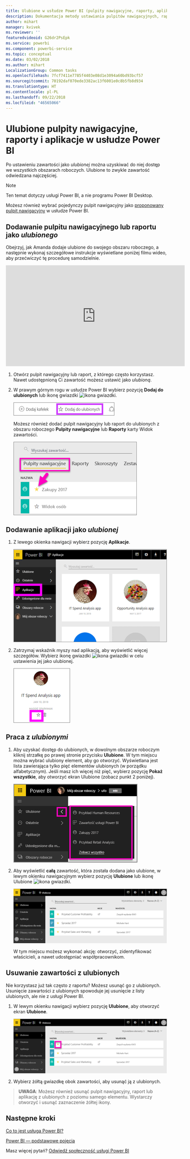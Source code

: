 ```yaml
---
title: Ulubione w usłudze Power BI (pulpity nawigacyjne, raporty, aplikacje)
description: Dokumentacja metody ustawiania pulpitów nawigacyjnych, raportów i aplikacji jako ulubionych w usłudze Power BI
author: mihart
manager: kvivek
ms.reviewer: ''
featuredvideoid: G26dr2PsEpk
ms.service: powerbi
ms.component: powerbi-service
ms.topic: conceptual
ms.date: 03/02/2018
ms.author: mihart
LocalizationGroup: Common tasks
ms.openlocfilehash: 7fcf7411e7785f4403e08d1e3094a60bd93bcf57
ms.sourcegitcommit: 70192daf070ede3382ac13f6001e0c8b5fb8d934
ms.translationtype: HT
ms.contentlocale: pl-PL
ms.lasthandoff: 09/22/2018
ms.locfileid: "46565066"
---
```

# <a name="favorite-dashboards-reports-and-apps-in-power-bi-service"></a>Ulubione pulpity nawigacyjne, raporty i aplikacje w usłudze Power BI
Po ustawieniu zawartości jako *ulubionej* można uzyskiwać do niej dostęp we wszystkich obszarach roboczych.  Ulubione to zwykle zawartość odwiedzana najczęściej.

> [!NOTE]
> Ten temat dotyczy usługi Power BI, a nie programu Power BI Desktop.
> 
> 

Możesz również wybrać pojedynczy pulpit nawigacyjny jako [proponowany pulpit nawigacyjny](end-user-featured.md) w usłudze Power BI.

## <a name="add-a-dashboard-or-report-as-a-favorite"></a>Dodawanie pulpitu nawigacyjnego lub raportu jako *ulubionego*
Obejrzyj, jak Amanda dodaje ulubione do swojego obszaru roboczego, a następnie wykonaj szczegółowe instrukcje wyświetlane poniżej filmu wideo, aby przećwiczyć tę procedurę samodzielnie.

<iframe width="560" height="315" src="https://www.youtube.com/embed/G26dr2PsEpk" frameborder="0" allowfullscreen></iframe>


1. Otwórz pulpit nawigacyjny lub raport, z którego często korzystasz. Nawet udostępnioną Ci zawartość możesz ustawić jako *ulubioną*.
2. W prawym górnym rogu w usłudze Power BI wybierz pozycję **Dodaj do ulubionych** lub ikonę gwiazdki ![ikona gwiazdki](./media/end-user-favorite/power-bi-favorite-icon.png).
   
   ![ikona Ulubione](./media/end-user-favorite/powerbi-dashboard-favorite.png)
   
   Możesz również dodać pulpit nawigacyjny lub raport do ulubionych z obszaru roboczego **Pulpity nawigacyjne** lub **Raporty** karty Widok zawartości.
   
   ![Karta pulpitu nawigacyjnego z żółtą gwiazdką](./media/end-user-favorite/power-bi-dashboard-favorite.png)

## <a name="add-an-app-as-a-favorite"></a>Dodawanie aplikacji jako *ulubionej*

1. Z lewego okienka nawigacji wybierz pozycję **Aplikacje**.

   ![pulpit nawigacyjny](./media/end-user-favorite/power-bi-favorite-apps.png)

2. Zatrzymaj wskaźnik myszy nad aplikacją, aby wyświetlić więcej szczegółów.  Wybierz ikonę gwiazdki ![ikona gwiazdki](./media/end-user-favorite/power-bi-favorite-icon.png)  w celu ustawienia jej jako ulubionej.
   
   ![umieszczanie kursora nad aplikacją](./media/end-user-favorite/power-bi-favorite-app.png)

## <a name="working-with-favorites"></a>Praca z *ulubionymi*
1. Aby uzyskać dostęp do ulubionych, w dowolnym obszarze roboczym kliknij strzałkę po prawej stronie przycisku **Ulubione**.  W tym miejscu można wybrać ulubiony element, aby go otworzyć. Wyświetlana jest lista zawierająca tylko pięć elementów ulubionych (w porządku alfabetycznym). Jeśli masz ich więcej niż pięć, wybierz pozycję **Pokaż wszystkie**, aby otworzyć ekran Ulubione (zobacz punkt 2 poniżej). 
   
   ![Okno wysuwane ulubionych](./media/end-user-favorite/power-bi-favorite-flyout-new.png)
2. Aby wyświetlić **całą** zawartość, która została dodana jako ulubione, w lewym okienku nawigacyjnym wybierz pozycję **Ulubione** lub ikonę Ulubione ![ikona gwiazdki](./media/end-user-favorite/power-bi-favorites-icon.png).  
   
    ![okno ulubionych](./media/end-user-favorite/power-bi-favorites-screen.png)
   
   W tym miejscu możesz wykonać akcję: otworzyć, zidentyfikować właścicieli, a nawet udostępniać współpracownikom.

## <a name="unfavorite-content"></a>Usuwanie zawartości z ulubionych
Nie korzystasz już tak często z raportu?  Możesz usunąć go z ulubionych. Usunięcie zawartości z ulubionych spowoduje jej usunięcie z listy ulubionych, ale nie z usługi Power BI.

1. W lewym okienku nawigacji wybierz pozycję **Ulubione**, aby otworzyć ekran **Ulubione**.
   
   ![Ekran ulubionych](./media/end-user-favorite/power-bi-unfavorites-screen.png)
2. Wybierz żółtą gwiazdkę obok zawartości, aby usunąć ją z ulubionych.

> **UWAGA**: Możesz również usunąć pulpit nawigacyjny, raport lub aplikację z ulubionych z poziomu samego elementu. Wystarczy otworzyć i usunąć zaznaczenie żółtej ikony.   
> 
> 

## <a name="next-steps"></a>Następne kroki
[Co to jest usługa Power BI?](../power-bi-overview.md)

[Power BI — podstawowe pojęcia](end-user-basic-concepts.md)

Masz więcej pytań? [Odwiedź społeczność usługi Power BI](http://community.powerbi.com/)

